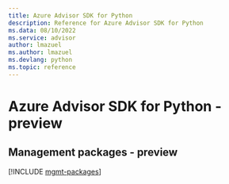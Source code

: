 ```yaml
---
title: Azure Advisor SDK for Python
description: Reference for Azure Advisor SDK for Python
ms.data: 08/10/2022
ms.service: advisor
author: lmazuel
ms.author: lmazuel
ms.devlang: python
ms.topic: reference
---
```

# Azure Advisor SDK for Python - preview

## Management packages - preview
[!INCLUDE [mgmt-packages](advisor-mgmt-index.md)]